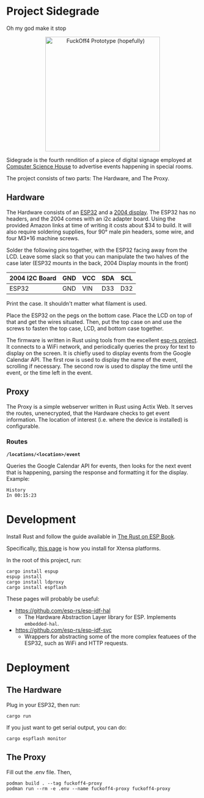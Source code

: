 # Project Sidegrade
Oh my god make it stop

<p align="center">
  <img height="300px" src="https://github.com/WillNilges/sidegrade/assets/42927786/5012d524-64e7-4df9-a1ba-9387a7c7d776" alt="FuckOff4 Prototype (hopefully)">
</p>


Sidegrade is the fourth rendition of a piece of digital signage employed
at [Computer Science House](https://csh.rit.edu) to advertise events happening in
special rooms.

The project consists of two parts: The Hardware, and The Proxy.

## Hardware

The Hardware consists of an [ESP32](https://www.amazon.com/dp/B09QW6Y7KY?psc=1&ref=ppx_yo2ov_dt_b_product_details)
and a [2004 display](https://www.amazon.com/dp/B0C1G9GBRZ?psc=1&ref=ppx_yo2ov_dt_b_product_details). The ESP32 has
no headers, and the 2004 comes with an i2c adapter board. Using the provided Amazon links at time of writing it
costs about $34 to build. It will also require soldering supplies, four 90° male pin headers, some wire, and four
M3*16 machine screws.

Solder the following pins together, with the ESP32 facing away from the LCD. Leave some slack so that you can manipulate the two halves of the case later (ESP32 mounts in the back, 2004 Display mounts in the front)

| 2004 I2C Board | GND | VCC | SDA | SCL |
|----------------|-----|-----|-----|-----|
| ESP32          | GND | VIN | D33 | D32 |

Print the case. It shouldn't matter what filament is used.

Place the ESP32 on the pegs on the bottom case. Place the LCD on top of that and get the wires situated. Then, put the top case on and use the screws to fasten the top case, LCD, and bottom case together.

The firmware is written in Rust using tools from the excellent [esp-rs project](https://github.com/esp-rs).
It connects to a WiFi network, and periodically queries the proxy for text to display on the screen. It
is chiefly used to display events from the Google Calendar API. The first row is used to display the name of
the event, scrolling if necessary. The second row is used to display the time until the event, or the time
left in the event.

## Proxy

The Proxy is a simple webserver written in Rust using Actix Web. It serves the routes, unenecrypted, that the
Hardware checks to get event information. The location of interest (i.e. where the device is installed) is
configurable.

### Routes

**`/locations/<location>/event`**

Queries the Google Calendar API for events, then looks for the next event that is happening, parsing the response
and formatting it for the display.
Example:
```
History
In 00:15:23
```

# Development

Install Rust and follow the guide available in [The Rust on ESP Book](https://esp-rs.github.io/book/installation/index.html).

Specifically, [this page](https://esp-rs.github.io/book/installation/riscv-and-xtensa.html) is how you install for Xtensa platforms.

In the root of this project, run:
```
cargo install espup
espup install
cargo install ldproxy
cargo install espflash
```

These pages will probably be useful:
- https://github.com/esp-rs/esp-idf-hal
    - The Hardware Abstraction Layer library for ESP. Implements `embedded-hal`.
- https://github.com/esp-rs/esp-idf-svc
    - Wrappers for abstracting some of the more complex featuees of the ESP32, such as WiFi and HTTP requests.
 
# Deployment

## The Hardware

Plug in your ESP32, then run:

```
cargo run
```

If you just want to get serial output, you can do:

```
cargo espflash monitor
```

## The Proxy

Fill out the .env file. Then,

```
podman build . --tag fuckoff4-proxy
podman run --rm -e .env --name fuckoff4-proxy fuckoff4-proxy
```
